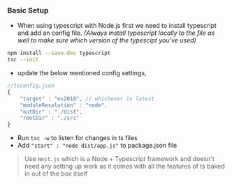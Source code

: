 ### Basic Setup

- When using typescript with Node.js first we need to install typescript and add an config file. _(Always install typescript locally to the file as well to make sure which version of the typescipt you've used)_

```bash
npm install --save-dev typescript
tsc --init
```

- update the below mentioned config settings,

```js
//tsconfig.json
{
    "target" : "es2018", // whichever is latest
    "moduleResolution" : "node",
    "outDir" : "./dist",
    "rootDir" : "./src"
}
```

- Run `tsc -w` to listen for changes in ts files
  <br>
- Add `"start" : "node dist/app.js"` to package.json file
  <br>

> Use `Nest.js` which is a Node + Typescript framework and doesn't need any setting up work as it comes with all the features of ts baked in out of the box itself
